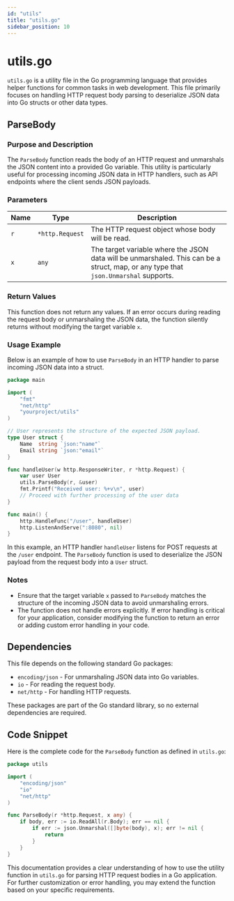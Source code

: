 ```yaml
---
id: "utils"
title: "utils.go"
sidebar_position: 10
---
```


# utils.go

`utils.go` is a utility file in the Go programming language that provides helper functions for common tasks in web development. This file primarily focuses on handling HTTP request body parsing to deserialize JSON data into Go structs or other data types.

## ParseBody

### Purpose and Description

The `ParseBody` function reads the body of an HTTP request and unmarshals the JSON content into a provided Go variable. This utility is particularly useful for processing incoming JSON data in HTTP handlers, such as API endpoints where the client sends JSON payloads.

### Parameters

| Name | Type             | Description                                      |
|------|------------------|--------------------------------------------------|
| `r`  | `*http.Request`  | The HTTP request object whose body will be read. |
| `x`  | `any`            | The target variable where the JSON data will be unmarshaled. This can be a struct, map, or any type that `json.Unmarshal` supports. |

### Return Values

This function does not return any values. If an error occurs during reading the request body or unmarshaling the JSON data, the function silently returns without modifying the target variable `x`.

### Usage Example

Below is an example of how to use `ParseBody` in an HTTP handler to parse incoming JSON data into a struct.

```go
package main

import (
	"fmt"
	"net/http"
	"yourproject/utils"
)

// User represents the structure of the expected JSON payload.
type User struct {
	Name  string `json:"name"`
	Email string `json:"email"`
}

func handleUser(w http.ResponseWriter, r *http.Request) {
	var user User
	utils.ParseBody(r, &user)
	fmt.Printf("Received user: %+v\n", user)
	// Proceed with further processing of the user data
}

func main() {
	http.HandleFunc("/user", handleUser)
	http.ListenAndServe(":8080", nil)
}
```

In this example, an HTTP handler `handleUser` listens for POST requests at the `/user` endpoint. The `ParseBody` function is used to deserialize the JSON payload from the request body into a `User` struct.

### Notes

- Ensure that the target variable `x` passed to `ParseBody` matches the structure of the incoming JSON data to avoid unmarshaling errors.
- The function does not handle errors explicitly. If error handling is critical for your application, consider modifying the function to return an error or adding custom error handling in your code.

## Dependencies

This file depends on the following standard Go packages:

- `encoding/json` - For unmarshaling JSON data into Go variables.
- `io` - For reading the request body.
- `net/http` - For handling HTTP requests.

These packages are part of the Go standard library, so no external dependencies are required.

## Code Snippet

Here is the complete code for the `ParseBody` function as defined in `utils.go`:

```go
package utils

import (
	"encoding/json"
	"io"
	"net/http"
)

func ParseBody(r *http.Request, x any) {
	if body, err := io.ReadAll(r.Body); err == nil {
		if err := json.Unmarshal([]byte(body), x); err != nil {
			return
		}
	}
}
```

This documentation provides a clear understanding of how to use the utility function in `utils.go` for parsing HTTP request bodies in a Go application. For further customization or error handling, you may extend the function based on your specific requirements.